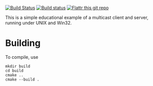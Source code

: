 [![Build Status](https://travis-ci.org/bk138/Multicast-Client-Server-Example.svg?branch=master)](https://travis-ci.org/bk138/Multicast-Client-Server-Example)
[![Build status](https://ci.appveyor.com/api/projects/status/iyjew3rnkfg1r7dm/branch/master?svg=true)](https://ci.appveyor.com/project/bk138/multicast-client-server-example/branch/master)
[![Flattr this git repo](http://api.flattr.com/button/flattr-badge-large.png)](https://flattr.com/submit/auto?user_id=dontmind&url=https://github.com/bk138/Multicast-Client-Server-Example&title=Multicast-Client-Server-Example&language=&tags=github&category=software) 

This is a simple educational example of a multicast 
client and server, running under UNIX and Win32.

# Building
To compile, use

    mkdir build
    cd build
    cmake ..
    cmake --build .
